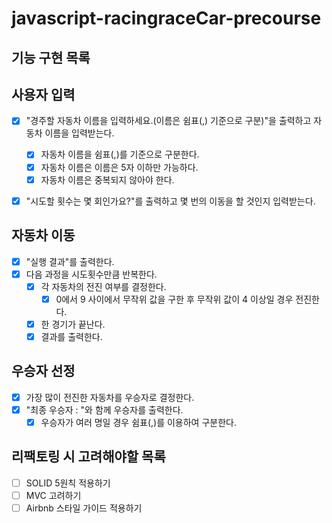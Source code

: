 # javascript-racingraceCar-precourse

## 기능 구현 목록

## 사용자 입력

- [x] "경주할 자동차 이름을 입력하세요.(이름은 쉼표(,) 기준으로 구분)"을 출력하고 자동차 이름을 입력받는다.

  - [x] 자동차 이름을 쉼표(,)를 기준으로 구분한다.
  - [x] 자동차 이름은 이름은 5자 이하만 가능하다.
  - [x] 자동차 이름은 중복되지 않아야 한다.

- [x] "시도할 횟수는 몇 회인가요?"를 출력하고 몇 번의 이동을 할 것인지 입력받는다.

## 자동차 이동

- [x] "실행 결과"를 출력한다.
- [x] 다음 과정을 시도횟수만큼 반복한다.
  - [x] 각 자동차의 전진 여부를 결정한다.
    - [x] 0에서 9 사이에서 무작위 값을 구한 후 무작위 값이 4 이상일 경우 전진한다.
  - [x] 한 경기가 끝난다.
  - [x] 결과를 출력한다.

## 우승자 선정

- [x] 가장 많이 전진한 자동차를 우승자로 결정한다.
- [x] "최종 우승자 : "와 함께 우승자를 출력한다.
  - [x] 우승자가 여러 명일 경우 쉼표(,)를 이용하여 구분한다.

## 리팩토링 시 고려해야할 목록

- [ ] SOLID 5원칙 적용하기
- [ ] MVC 고려하기
- [ ] Airbnb 스타일 가이드 적용하기
